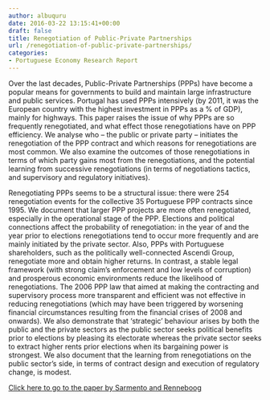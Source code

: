 ```yaml
---
author: albuquru
date: 2016-03-22 13:15:41+00:00
draft: false
title: Renegotiation of Public-Private Partnerships
url: /renegotiation-of-public-private-partnerships/
categories:
- Portuguese Economy Research Report
---
```


Over the last decades, Public-Private Partnerships (PPPs) have become a popular means for governments to build and maintain large infrastructure and public services. Portugal has used PPPs intensively (by 2011, it was the European country with the highest investment in PPPs as a % of GDP), mainly for highways. This paper raises the issue of why PPPs are so frequently renegotiated, and what effect those renegotiations have on PPP efficiency. We analyse who – the public or private party – initiates the renegotiation of the PPP contract and which reasons for renegotiations are most common. We also examine the outcomes of those renegotiations in terms of which party gains most from the renegotiations, and the potential learning from successive renegotiations (in terms of negotiations tactics, and supervisory and regulatory initiatives).




Renegotiating PPPs seems to be a structural issue: there were 254 renegotiation events for the collective 35 Portuguese PPP contracts since 1995. We document that larger PPP projects are more often renegotiated, especially in the operational stage of the PPP. Elections and political connections affect the probability of renegotiation: in the year of and the year prior to elections renegotiations tend to occur more frequently and are mainly initiated by the private sector. Also, PPPs with Portuguese shareholders, such as the politically well-connected Ascendi Group, renegotiate more and obtain higher returns. In contrast, a stable legal framework (with strong claim’s enforcement and low levels of corruption) and prosperous economic environments reduce the likelihood of renegotiations. The 2006 PPP law that aimed at making the contracting and supervisory process more transparent and efficient was not effective in reducing renegotiations (which may have been triggered by worsening financial circumstances resulting from the financial crises of 2008 and onwards). We also demonstrate that ‘strategic’ behaviour arises by both the public and the private sectors as the public sector seeks political benefits prior to elections by pleasing its electorate whereas the private sector seeks to extract higher rents prior elections when its bargaining power is strongest. We also document that the learning from renegotiations on the public sector’s side, in terms of contract design and execution of regulatory change, is modest.


[Click here to go to the paper by Sarmento and Renneboog](http://papers.ssrn.com/sol3/papers.cfm?abstract_id=2737858)
